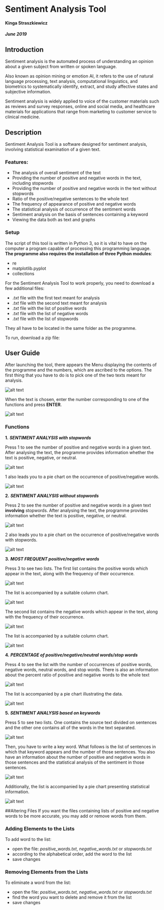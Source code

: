 # Sentiment Analysis Tool
#### Kinga Straszkiewicz
##### June 2019



## Introduction
Sentiment analysis is the automated process of understanding an opinion about a given subject from written or spoken language.

Also known as opinion mining or emotion AI, it refers to the use of natural language processing, text analysis, computational linguistics, and biometrics to systematically identify, extract, and study affective states and subjective information.

Sentiment analysis is widely applied to voice of the customer materials such as reviews and survey responses, online and social media, and healthcare materials for applications that range from marketing to customer service to clinical medicine.

## Description
Sentiment Analysis Tool is a software designed for sentiment analysis, involving statistical examination of a given text.

### Features:
* The analysis of overall sentiment of the text
* Providing the number of positive and negative words in the text, including stopwords
* Providing the number of positive and negative words in the text without stopwords
* Ratio of the positive/negative sentences to the whole text
* The frequency of appearance of positive and negative words
* The statistical analysis of occurrence of the sentiment words
* Sentiment analysis on the basis of sentences containing a keyword
* Viewing the data both as text and graphs

### Setup
The script of this tool is written in Python 3, so it is vital to have on the computer a program capable of processing this programming language.
**The programme also requires the installation of three Python modules**:
* re
* matplotlib.pyplot
* collections

For the Sentiment Analysis Tool to work properly, you need to download a few additional files:
* ._txt_ file with the first text meant for analysis
* ._txt_ file with the second text meant for analysis
* ._txt_ file with the list of positive words
* ._txt_ file with the list of negative words
* ._txt_ file with the list of stopwords

They all have to be located in the same folder as the programme.

To run, download a zip file:




## User Guide
After launching the tool, there appears the Menu displaying the contents of the programme and the numbers, which are ascribed to the options.
The first thing that you have to do is to pick one of the two texts meant for analysis.

![alt text](https://github.com/kingastraszkiewicz/Project-Sentiment-Analysis/blob/master/2019-06-10_17h49_01.png)

When the text is chosen, enter the number corresponding to one of the functions and press **ENTER**.

![alt text](https://github.com/kingastraszkiewicz/Project-Sentiment-Analysis/blob/master/2019-06-10_18h18_50.png)

### Functions
**1.** **_SENTIMENT ANALYSIS with stopwords_**

Press 1 to see the number of positive and negative words in a given text.
After analysing the text, the programme provides information whether the text is positive, negative, or neutral.

![alt text](https://github.com/kingastraszkiewicz/Project-Sentiment-Analysis/blob/master/2019-06-10_18h20_25.png)

1 also leads you to a pie chart on the occurrence of positive/negative words.

![alt text](https://github.com/kingastraszkiewicz/Project-Sentiment-Analysis/blob/master/sem_a.png)

**2.** **_SENTIMENT ANALYSIS without stopwords_**

Press 2 to see the number of positive and negative words in a given text **involving** stopwords.
After analysing the text, the programme provides information whether the text is positive, negative, or neutral.

![alt text](https://github.com/kingastraszkiewicz/Project-Sentiment-Analysis/blob/master/2019-06-10_18h21_05.png)

2 also leads you to a pie chart on the occurrence of positive/negative words with stopwords.

![alt text](https://github.com/kingastraszkiewicz/Project-Sentiment-Analysis/blob/master/sem_a_ws.png)

**3.** **_MOST FREQUENT positive/negative words_**

Press 3 to see two lists.
The first list contains the positive words which appear in the text, along with the frequency of their occurrence.

![alt text](https://github.com/kingastraszkiewicz/Project-Sentiment-Analysis/blob/master/2019-06-10_18h31_37.png)

The list is accompanied by a suitable column chart.

![alt text](https://github.com/kingastraszkiewicz/Project-Sentiment-Analysis/blob/master/poz.png)

The second list contains the negative words which appear in the text, along with the frequency of their occurrence.

![alt text](https://github.com/kingastraszkiewicz/Project-Sentiment-Analysis/blob/master/2019-06-10_23h10_50.png)

The list is accompanied by a suitable column chart.

![alt text](https://github.com/kingastraszkiewicz/Project-Sentiment-Analysis/blob/master/neg.png)

**4.** **_PERCENTAGE of positive/negative/neutral words/stop words_**

Press 4 to see the list with the number of occurrences of positive words, negative words, neutral words, and stop words.
There is also an information about the percent ratio of positive and negative words to the whole text

![alt text](https://github.com/kingastraszkiewicz/Project-Sentiment-Analysis/blob/master/2019-06-10_23h16_31.png)

The list is accompanied by a pie chart illustrating the data.

![alt text](https://github.com/kingastraszkiewicz/Project-Sentiment-Analysis/blob/master/per.png)

**5.** **_SENTIMENT ANALYSIS based on keywords_**

Press 5 to see two lists. One contains the source text divided on sentences and the other one contains all of the words in the text separated.

![alt text](https://github.com/kingastraszkiewicz/Project-Sentiment-Analysis/blob/master/2019-06-10_20h16_07.png)

Then, you have to write a key word. What follows is the list of sentences in which that keyword appears and the number of those sentences.
You also have an information about the number of positive and negative words in those sentences and the statistical analysis of the sentiment in those sentences.

![alt text](https://github.com/kingastraszkiewicz/Project-Sentiment-Analysis/blob/master/2019-06-10_21h23_16.png)

Additionally, the list is accompanied by a pie chart presenting statistical information.

![alt text](https://github.com/kingastraszkiewicz/Project-Sentiment-Analysis/blob/master/key.png)

##Altering Files
If you want the files containing lists of positive and negative words to be more accurate, you may add or remove words from them.

### Adding Elements to the Lists
To add word to the list:
* open the file:  _positive_words.txt_, _negative_words.txt_ or _stopwords.txt_
* according to the alphabetical order, add the word to the list
* save changes

### Removing Elements from the Lists
To eliminate a word from the list:
* open the file:  _positive_words.txt_, _negative_words.txt_ or _stopwords.txt_
* find the word you want to delete and remove it from the list
* save changes
